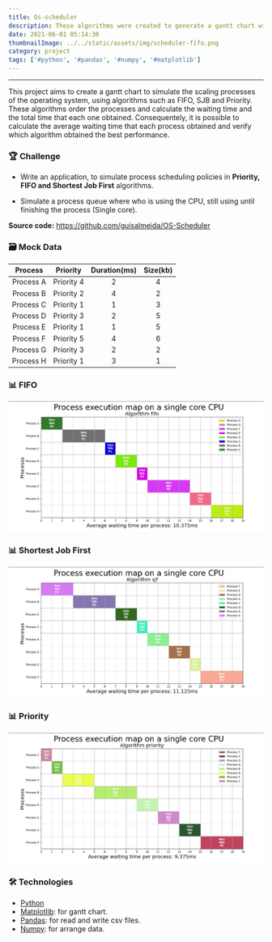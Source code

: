 ```yaml
---
title: Os-scheduler
description: These algorithms were created to generate a gantt chart with data about the simulation process of the operating system scheduler.
date: 2021-06-01 05:14:30
thumbnailImage: ../../static/assets/img/scheduler-fifo.png
category: project
tags: ['#python', '#pandas', '#numpy', '#matplotlib']
---
```

___
This project aims to create a gantt chart to simulate the scaling processes of the operating system, using algorithms such as FIFO, SJB and Priority. These algorithms order the processes and calculate the waiting time and the total time that each one obtained. Consequentely, it is possible to calculate the average waiting time that each process obtained and verify which algorithm obtained the best performance.

### 🏆 Challenge
- Write an application, to simulate process scheduling policies in **Priority, FIFO and Shortest Job First** algorithms.

- Simulate a process queue where who is using the CPU, still using until finishing the process (Single core).

**Source code:** https://github.com/guisalmeida/OS-Scheduler   
 
### 🗃️ Mock Data
|Process|Priority|Duration(ms)|Size(kb)|
|:---:|:---:|:---:|:---:|
|Process A|Priority 4|2|4|
|Process B|Priority 2|4|2|
|Process C|Priority 1|1|3|
|Process D|Priority 3|2|5|
|Process E|Priority 1|1|5|
|Process F|Priority 5|4|6|
|Process G|Priority 3|2|2|
|Process H|Priority 1|3|1|

### 📊 **FIFO**
![FIFO chart](../../static/assets/img/scheduler-fifo.png)

### 📊 **Shortest Job First**
![Shortest job first chart](../../static/assets/img/scheduler-sjf.png)

### 📊 **Priority**
![Priority chart](../../static/assets/img/scheduler-priority.png)

### 🛠️ **Technologies**
- [Python](https://www.python.org/)
- [Matplotlib](https://matplotlib.org/): for gantt chart.
- [Pandas](https://pandas.pydata.org/): for read and write csv files.
- [Numpy](https://numpy.org/): for arrange data.


